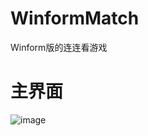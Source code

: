 # WinformMatch
Winform版的连连看游戏

# 主界面

![image](https://cloud.githubusercontent.com/assets/16663435/25519379/3062c7de-2c2a-11e7-8d8e-8fb2b0bf0569.png)

